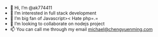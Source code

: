 - 👋 Hi, I’m @ak774411
- 👀 I’m interested in full stack development
- 🌱 I’m big fan of Javascript>< Hate php=.=
- 💞️ I’m looking to collaborate on nodejs project
- 📫 You can call me through my email michael@chengyuenming.com

<!---
ak774411/ak774411 is a ✨ special ✨ repository because its `README.md` (this file) appears on your GitHub profile.
You can click the Preview link to take a look at your changes.
--->
